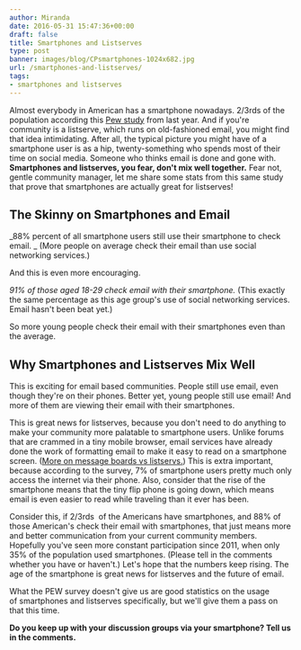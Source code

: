 ```yaml
---
author: Miranda
date: 2016-05-31 15:47:36+00:00
draft: false
title: Smartphones and Listserves
type: post
banner: images/blog/CPsmartphones-1024x682.jpg
url: /smartphones-and-listserves/
tags:
- smartphones and listserves
---
```


Almost everybody in American has a smartphone nowadays. 2/3rds of the population according this [Pew study](http://www.pewinternet.org/2015/04/01/us-smartphone-use-in-2015/) from last year. And if you're community is a listserve, which runs on old-fashioned email, you might find that idea intimidating. After all, the typical picture you might have of a smartphone user is as a hip, twenty-something who spends most of their time on social media. Someone who thinks email is done and gone with. **Smartphones and listserves, you fear, don't mix well together.** Fear not, gentle community manager, let me share some stats from this same study that prove that smartphones are actually great for listserves!


## The Skinny on Smartphones and Email


_88% percent of all smartphone users still use their smartphone to check email. _ (More people on average check their email than use social networking services.)

And this is even more encouraging.

_91% of those aged 18-29 check email with their smartphone._ (This exactly the same percentage as this age group's use of social networking services. Email hasn't been beat yet.)

So more young people check their email with their smartphones even than the average.


## Why Smartphones and Listserves Mix Well


This is exciting for email based communities. People still use email, even though they're on their phones. Better yet, young people still use email! And more of them are viewing their email with their smartphones.

This is great news for listserves, because you don't need to do anything to make your community more palatable to smartphone users. Unlike forums that are crammed in a tiny mobile browser, email services have already done the work of formatting email to make it easy to read on a smartphone screen. ([More on message boards vs listservs.](https://www.mail-list.com/listserv-vs-web-message-board-forum/)) This is extra important, because according to the survey, 7% of smartphone users pretty much only access the internet via their phone. Also, consider that the rise of the smartphone means that the tiny flip phone is going down, which means email is even easier to read while traveling than it ever has been.

Consider this, if 2/3rds  of the Americans have smartphones, and 88% of those American's check their email with smartphones, that just means more and better communication from your current community members. Hopefully you've seen more constant participation since 2011, when only 35% of the population used smartphones. (Please tell in the comments whether you have or haven't.) Let's hope that the numbers keep rising. The age of the smartphone is great news for listserves and the future of email.

What the PEW survey doesn't give us are good statistics on the usage of smartphones and listserves specifically, but we'll give them a pass on that this time.

**Do you keep up with your discussion groups via your smartphone? Tell us in the comments.**
